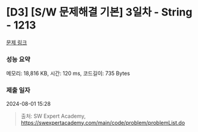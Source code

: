 # [D3] [S/W 문제해결 기본] 3일차 - String - 1213 

[문제 링크](https://swexpertacademy.com/main/code/problem/problemDetail.do?contestProbId=AV14P0c6AAUCFAYi) 

### 성능 요약

메모리: 18,816 KB, 시간: 120 ms, 코드길이: 735 Bytes

### 제출 일자

2024-08-01 15:28



> 출처: SW Expert Academy, https://swexpertacademy.com/main/code/problem/problemList.do